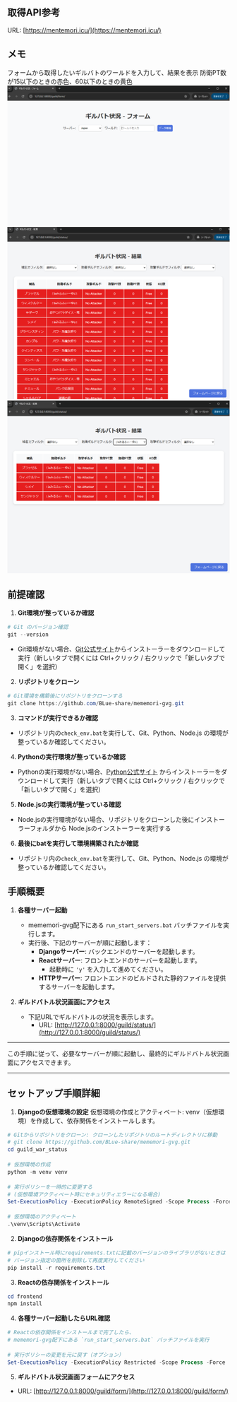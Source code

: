 ## **取得API参考**
URL: [https://mentemori.icu/](https://mentemori.icu/)

## **メモ**
フォームから取得したいギルバトのワールドを入力して、結果を表示
防衛PT数が15以下のときの赤色、60以下のときの黄色
![入力フォーム](./guild_war_status/backend/image/guild_form.png)
![ギルバト状況](./guild_war_status/backend/image/guild_result.png)
![フィルター機能](./guild_war_status/backend/image/guild_filter.png)

## **前提確認**
1. **Git環境が整っているか確認**
```powershell
# Git のバージョン確認
git --version
```
  - Git環境がない場合、[Git公式サイト](https://git-scm.com/downloads)からインストーラーをダウンロードして実行（新しいタブで開くには Ctrl+クリック / 右クリックで「新しいタブで開く」を選択）

2. **リポジトリをクローン**
```powershell
# Git環境を構築後にリポジトリをクローンする
git clone https://github.com/BLue-share/mememori-gvg.git
```

3. **コマンドが実行できるか確認**
  - リポジトリ内の`check_env.bat`を実行して、Git、Python、Node.js の環境が整っているか確認してください。

4. **Pythonの実行環境が整っているか確認**
  - Pythonの実行環境がない場合、[Python公式サイト](https://www.python.org/downloads/) からインストーラーをダウンロードして実行（新しいタブで開くには Ctrl+クリック / 右クリックで「新しいタブで開く」を選択）

5. **Node.jsの実行環境が整っている確認**
  - Node.jsの実行環境がない場合、リポジトリをクローンした後にインストーラーフォルダから
Node.jsのインストーラーを実行する

6. **最後にbatを実行して環境構築されたか確認**
  - リポジトリ内の`check_env.bat`を実行して、Git、Python、Node.js の環境が整っているか確認してください。

## **手順概要**

1. **各種サーバー起動**
   - mememori-gvg配下にある `run_start_servers.bat` バッチファイルを実行します。
   - 実行後、下記のサーバーが順に起動します：
     - **Djangoサーバー**: バックエンドのサーバーを起動します。
     - **Reactサーバー**: フロントエンドのサーバーを起動します。
       - 起動時に `'y'` を入力して進めてください。
     - **HTTPサーバー**: フロントエンドのビルドされた静的ファイルを提供するサーバーを起動します。

2. **ギルドバトル状況画面にアクセス**
   - 下記URLでギルドバトルの状況を表示します。
     - URL: [http://127.0.0.1:8000/guild/status/](http://127.0.0.1:8000/guild/status/)

---

この手順に従って、必要なサーバーが順に起動し、最終的にギルドバトル状況画面にアクセスできます。

---

## **セットアップ手順詳細**
1. **Djangoの仮想環境の設定**
仮想環境の作成とアクティベート: venv（仮想環境）を作成して、依存関係をインストールします。
```powershell
# Gitからリポジトリをクローン: クローンしたリポジトリのルートディレクトリに移動
# git clone https://github.com/BLue-share/mememori-gvg.git
cd guild_war_status

# 仮想環境の作成
python -m venv venv

# 実行ポリシーを一時的に変更する
# (仮想環境アクティベート時にセキュリティエラーになる場合)
Set-ExecutionPolicy -ExecutionPolicy RemoteSigned -Scope Process -Force

# 仮想環境のアクティベート
.\venv\Scripts\Activate

```
2. **Djangoの依存関係をインストール**
```powershell
# pipインストール時にrequirements.txtに記載のバージョンのライブラリがないときは
# バージョン指定の箇所を削除して再度実行してください
pip install -r requirements.txt
```
3. **Reactの依存関係をインストール**
```powershell
cd frontend
npm install
```
4. **各種サーバー起動したらURL確認**
```powershell
# Reactの依存関係をインストールまで完了したら、
# mememori-gvg配下にある `run_start_servers.bat` バッチファイルを実行

# 実行ポリシーの変更を元に戻す（オプション）
Set-ExecutionPolicy -ExecutionPolicy Restricted -Scope Process -Force
```
5. **ギルドバトル状況画面フォームにアクセス**
- URL: [http://127.0.0.1:8000/guild/form/](http://127.0.0.1:8000/guild/form/)